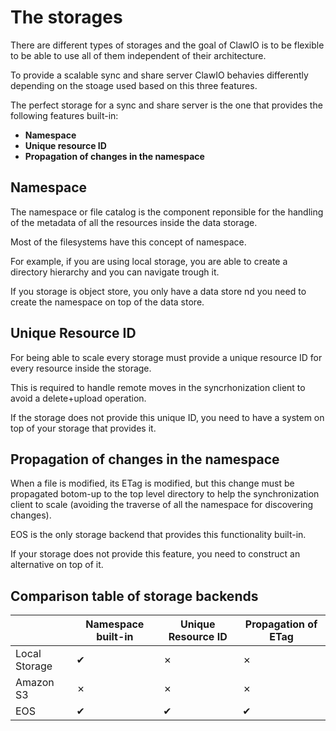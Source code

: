 # The storages

There are different types of storages and the goal of ClawIO is to be flexible to be able to use all of them independent of their architecture.

To provide a scalable sync and share server ClawIO behavies differently depending on the stoage used based on this three features.

The perfect storage for a sync and share server is the one that provides the following features built-in:

* **Namespace**
* **Unique resource ID**
* **Propagation of changes in the namespace**

## Namespace

The namespace or file catalog is the component reponsible for the handling of the metadata of all the resources inside the data storage.

Most of the filesystems have this concept of namespace.

For example, if you are using local storage, you are able to create a directory hierarchy and you can navigate trough it.

If you storage is object store, you only have a data store nd you need to create the namespace on top of the data store.

## Unique Resource ID

For being able to scale every storage must provide a unique resource ID for every resource inside the storage.

This is required to handle remote moves in the syncrhonization client to avoid a delete+upload operation.

If the storage does not provide this unique ID, you need to have a system on top of your storage that provides it.

## Propagation of changes in the namespace

When a file is modified, its ETag is modified, but this change must be propagated botom-up to the top level directory to help the synchronization client to scale (avoiding the traverse of all the namespace for discovering changes).

EOS is the only storage backend that provides this functionality built-in.

If your storage does not provide this feature, you need to construct an alternative on top of it.

## Comparison table of storage backends

|  | Namespace built-in | Unique Resource ID | Propagation of ETag |
| -- | -- | -- | -- |
| Local Storage | ✔ |  ✗ | ✗ |
| Amazon S3 | ✗ | ✗ | ✗ |
| EOS | ✔ | ✔ | ✔ |
